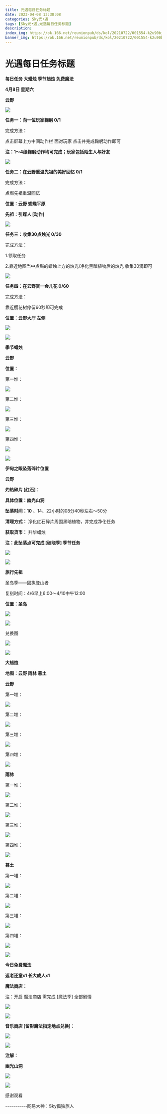 ```yaml
---
title: 光遇每日任务标题
date: 2023-04-08 13:38:08
categories: Sky光•遇
tags: [Sky光•遇,光遇每日任务标题]
description: 
index_img: https://ok.166.net/reunionpub/ds/kol/20210722/001554-k2u90bj7ay.png?imageView&thumbnail=600x0&type=jpg
banner_img: https://ok.166.net/reunionpub/ds/kol/20210722/001554-k2u90bj7ay.png?imageView&thumbnail=600x0&type=jpg
---
```

# 光遇每日任务标题
**每日任务 大蜡烛 季节蜡烛 免费魔法**

 **4月8日 星期六**

 **云野**

![](https://img.166.net/reunionpub/ds/kol/20230408/001056-nli5s67uvj.jpg)

 **任务一：向一位玩家鞠躬 0/1**

完成方法：

点击屏幕上方中间动作栏 面对玩家 点击并完成鞠躬动作即可

 **注：1～4级鞠躬动作均可完成；玩家包括陌生人与好友**

![](https://img.166.net/reunionpub/ds/kol/20230408/000528-dqb7iop3eh.jpg)

 **任务二：在云野重温先祖的美好回忆 0/1**

完成方法：

点燃先祖重温回忆

 **位置：云野 蝴蝶平原**

 **先祖：引蝶人 [动作]**

![](https://img.166.net/reunionpub/ds/kol/20230408/000552-zc0vg6lh54.jpeg)

 **任务三：收集30点烛光 0/30**

完成方法：

1.领取任务

2.靠近地图当中点燃的蜡烛上方的烛光/净化黑暗植物后的烛光 收集30滴即可

![](https://img.166.net/reunionpub/ds/kol/20230408/000607-pqt673yrsd.jpg)

 **任务四：在云野赏一会儿花 0/60**

完成方法：

靠近樱花树停留60秒即可完成

 **位置：云野大厅 左侧**

![](https://img.166.net/reunionpub/ds/kol/20230408/000624-q1zn609cbt.jpeg)

![](https://img.166.net/reunionpub/ds/kol/20221018/100256-wzutnocka0.png)

 **季节蜡烛**

 **云野**

 **位置：**

第一堆：

![](https://img.166.net/reunionpub/ds/kol/20230407/235221-1kc8nbtrlu.jpeg)

第二堆：

![](https://img.166.net/reunionpub/ds/kol/20230407/235232-sunos8c12t.jpeg)

第三堆：

![](https://img.166.net/reunionpub/ds/kol/20230407/235241-aociv7jthu.jpeg)

第四堆：

![](https://img.166.net/reunionpub/ds/kol/20230407/235250-z31hdbskrp.jpeg)

![](https://img.166.net/reunionpub/ds/kol/20221130/005912-5mvshq9nf3.png)

 **伊甸之眼坠落碎片位置**

 **云野**

 **灼热碎片 [红石]：**

 **具体位置：幽光山洞**

 **坠落时间：10** 、14、22小时的08分40秒左右～50分

 **清理方式：** 净化红石碎片周围黑暗植物，并完成净化任务

 **获取货币：** 升华蜡烛

 **注：此坠落点可完成  [破晓季] 季节任务**

![](https://img.166.net/reunionpub/ds/kol/20230408/001246-fssdglben1.png)

![](https://img.166.net/reunionpub/ds/kol/20230313/005012-cdpy0kr1uq.png)

 **旅行先祖**

圣岛季——固执登山者

复刻时间：4/6早上6:00～4/10中午12:00

 **位置：圣岛**

![](https://img.166.net/reunionpub/ds/kol/20230405/005117-upmb6qigeh.jpg)

![](https://img.166.net/reunionpub/ds/kol/20230405/002310-sf4b6n8hdz.jpeg)

兑换图

![](https://img.166.net/reunionpub/ds/kol/20230407/195003-t04guobs5y.jpg)

![](https://img.166.net/reunionpub/ds/kol/20230313/005012-cdpy0kr1uq.png)

 **大蜡烛**

 **地图：云野 雨林 暮土**

 **云野**

第一堆：

![](https://img.166.net/reunionpub/ds/kol/20230407/234847-wg9j2hv4pf.jpeg)

第二堆：

![](https://img.166.net/reunionpub/ds/kol/20230407/234856-k735adlrsh.jpeg)

第三堆：

![](https://img.166.net/reunionpub/ds/kol/20230407/234903-3vltdo0nrq.jpeg)

第四堆：

![](https://img.166.net/reunionpub/ds/kol/20230407/234917-578mrsobli.jpeg)

 **雨林**

第一堆：

![](https://img.166.net/reunionpub/ds/kol/20230406/235927-rtqnpu9si7.jpeg)

第二堆：

![](https://img.166.net/reunionpub/ds/kol/20230406/235935-u2yw5sa7si.jpeg)

第三堆：

![](https://img.166.net/reunionpub/ds/kol/20230406/235955-sm4fqevzh9.jpeg)

第四堆：

![](https://img.166.net/reunionpub/ds/kol/20230407/000005-l9qpke125h.jpeg)

 **暮土**

第一堆：

![](https://img.166.net/reunionpub/ds/kol/20230407/235022-mfstlgz68a.jpeg)

第二堆：

![](https://img.166.net/reunionpub/ds/kol/20230407/235030-sav09b14zw.jpeg)

第三堆：

![](https://img.166.net/reunionpub/ds/kol/20230407/235037-3s1ebd8pko.jpeg)

第四堆：

![](https://img.166.net/reunionpub/ds/kol/20230407/235043-zg6vpn3j05.jpeg)

![](https://img.166.net/reunionpub/ds/kol/20221018/100256-wzutnocka0.png)

 **今日免费魔法**

 **返老还童x1 长大成人x1**

 **魔法商店：**

注：开启 魔法商店 需完成 [魔法季] 全部剧情

![](https://img.166.net/reunionpub/ds/kol/20221018/100559-oibznvdtus.png)

![](https://img.166.net/reunionpub/ds/kol/20230407/235117-zaywrb7s80.jpeg)

 **音乐商店 [留影魔法指定地点兑换]：**

![](https://img.166.net/reunionpub/ds/kol/20230407/235132-r91hsfb8k7.jpeg)

 **![](https://img.166.net/reunionpub/ds/kol/20221018/100256-wzutnocka0.png)**

 **注解：**

 **幽光山洞**

![](https://img.166.net/reunionpub/ds/kol/20230408/001631-y2qt1a3n8e.jpeg)

 **![](https://img.166.net/reunionpub/ds/kol/20221018/100256-wzutnocka0.png)**

感谢观看

\-----------网易大神：Sky孤独旅人

